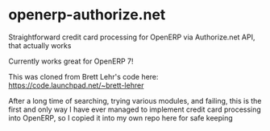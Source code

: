 # openerp-authorize.net
Straightforward credit card processing for OpenERP via Authorize.net API, that actually works

Currently works great for OpenERP 7!

This was cloned from Brett Lehr's code here: https://code.launchpad.net/~brett-lehrer

After a long time of searching, trying various modules, and failing, this is the first and only way I have ever managed to implement credit card processing into OpenERP, so I copied it into my own repo here for safe keeping

